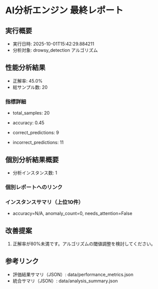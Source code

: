 
# AI分析エンジン 最終レポート

## 実行概要
- 実行日時: 2025-10-01T15:42:29.884211
- 分析対象: drowsy_detection アルゴリズム

## 性能分析結果
- 正解率: 45.0%
- 総サンプル数: 20


### 指標詳細

- total_samples: 20

- accuracy: 0.45

- correct_predictions: 9

- incorrect_predictions: 11



## 個別分析結果概要
- 分析インスタンス数: 1


### 個別レポートへのリンク






### インスタンスサマリ（上位10件）

- accuracy=N/A, anomaly_count=0, needs_attention=False




## 改善提案

1. 正解率が80%未満です。アルゴリズムの閾値調整を検討してください。



## 参考リンク
- 評価結果サマリ（JSON）: data/performance_metrics.json
- 統合サマリ（JSON）: data/analysis_summary.json

